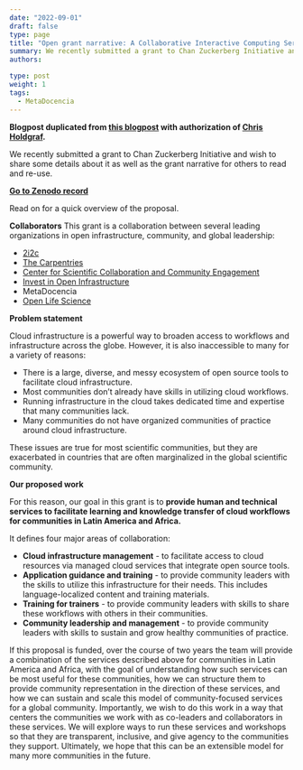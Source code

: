```yaml
---
date: "2022-09-01"
draft: false
type: page
title: "Open grant narrative: A Collaborative Interactive Computing Service Model for Global Communities"
summary: We recently submitted a grant to Chan Zuckerberg Initiative and wish to share some details about it as well as the grant narrative for others to read and re-use.
authors: 

type: post
weight: 1
tags: 
  - MetaDocencia
---
```


**Blogpost duplicated from [this blogpost](ttps://2i2c.org/blog/2022/czi-global-communities-proposal/) with authorization of [Chris Holdgraf](https://2i2c.org/author/chris-holdgraf/).**

We recently submitted a grant to Chan Zuckerberg Initiative and wish to share some details about it as well as the grant narrative for others to read and re-use.

**[Go to Zenodo record](https://zenodo.org/record/7025288#.YxCi6naZNPY)**

Read on for a quick overview of the proposal.

**Collaborators**
This grant is a collaboration between several leading organizations in open infrastructure, community, and global leadership:
- [2i2c](https://2i2c.org/)
- [The Carpentries](https://carpentries.org/about/)
- [Center for Scientific Collaboration and Community Engagement](https://www.cscce.org/)
- [Invest in Open Infrastructure](https://investinopen.org/)
- MetaDocencia
- [Open Life Science](https://openlifesci.org/)

**Problem statement**

Cloud infrastructure is a powerful way to broaden access to workflows and infrastructure across the globe. However, it is also inaccessible to many for a variety of reasons:

- There is a large, diverse, and messy ecosystem of open source tools to facilitate cloud infrastructure.
- Most communities don’t already have skills in utilizing cloud workflows.
- Running infrastructure in the cloud takes dedicated time and expertise that many communities lack.
- Many communities do not have organized communities of practice around cloud infrastructure.

These issues are true for most scientific communities, but they are exacerbated in countries that are often marginalized in the global scientific community.

**Our proposed work**

For this reason, our goal in this grant is to **provide human and technical services to facilitate learning and knowledge transfer of cloud workflows for communities in Latin America and Africa.**

It defines four major areas of collaboration:

- **Cloud infrastructure management** - to facilitate access to cloud resources via managed cloud services that integrate open source tools.
- **Application guidance and training** - to provide community leaders with the skills to utilize this infrastructure for their needs. This includes language-localized content and training materials.
- **Training for trainers** - to provide community leaders with skills to share these workflows with others in their communities.
- **Community leadership and management** - to provide community leaders with skills to sustain and grow healthy communities of practice.

If this proposal is funded, over the course of two years the team will provide a combination of the services described above for communities in Latin America and Africa, with the goal of understanding how such services can be most useful for these communities, how we can structure them to provide community representation in the direction of these services, and how we can sustain and scale this model of community-focused services for a global community.
Importantly, we wish to do this work in a way that centers the communities we work with as co-leaders and collaborators in these services. We will explore ways to run these services and workshops so that they are transparent, inclusive, and give agency to the communities they support. Ultimately, we hope that this can be an extensible model for many more communities in the future.
